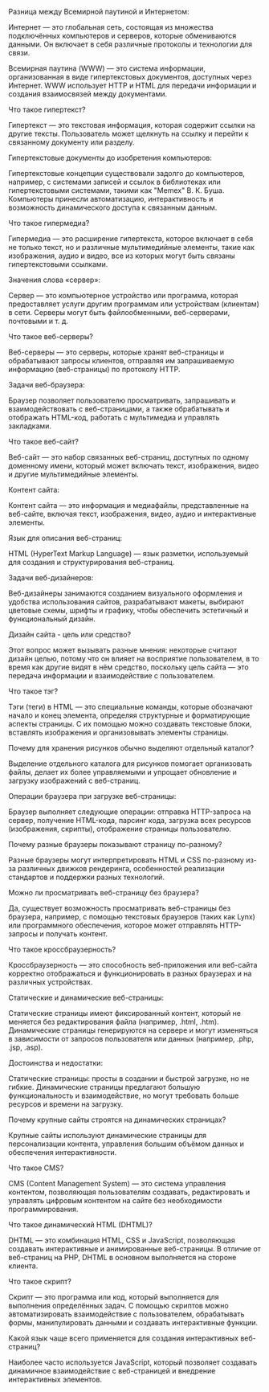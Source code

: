 Разница между Всемирной паутиной и Интернетом:

Интернет — это глобальная сеть, состоящая из множества подключённых компьютеров и серверов, которые обмениваются данными. Он включает в себя различные протоколы и технологии для связи.

Всемирная паутина (WWW) — это система информации, организованная в виде гипертекстовых документов, доступных через Интернет. WWW использует HTTP и HTML для передачи информации и создания взаимосвязей между документами.

Что такое гипертекст?

Гипертекст — это текстовая информация, которая содержит ссылки на другие тексты. Пользователь может щелкнуть на ссылку и перейти к связанному документу или разделу.

Гипертекстовые документы до изобретения компьютеров:

Гипертекстовые концепции существовали задолго до компьютеров, например, с системами записей и ссылок в библиотеках или гипертекстовыми системами, такими как "Memex" В. К. Буша. Компьютеры принесли автоматизацию, интерактивность и возможность динамического доступа к связанным данным.

Что такое гипермедиа?

Гипермедиа — это расширение гипертекста, которое включает в себя не только текст, но и различные мультимедийные элементы, такие как изображения, аудио и видео, все из которых могут быть связаны гипертекстовыми ссылками.

Значения слова «сервер»:

Сервер — это компьютерное устройство или программа, которая предоставляет услуги другим программам или устройствам (клиентам) в сети. Серверы могут быть файлообменными, веб-серверами, почтовыми и т. д.

Что такое веб-серверы?

Веб-серверы — это серверы, которые хранят веб-страницы и обрабатывают запросы клиентов, отправляя им запрашиваемую информацию (веб-страницы) по протоколу HTTP.

Задачи веб-браузера:

Браузер позволяет пользователю просматривать, запрашивать и взаимодействовать с веб-страницами, а также обрабатывать и отображать HTML-код, работать с мультимедиа и управлять закладками.

Что такое веб-сайт?

Веб-сайт — это набор связанных веб-страниц, доступных по одному доменному имени, который может включать текст, изображения, видео и другие мультимедийные элементы.

Контент сайта:

Контент сайта — это информация и медиафайлы, представленные на веб-сайте, включая текст, изображения, видео, аудио и интерактивные элементы.

Язык для описания веб-страниц:

HTML (HyperText Markup Language) — язык разметки, используемый для создания и структурирования веб-страниц.

Задачи веб-дизайнеров:

Веб-дизайнеры занимаются созданием визуального оформления и удобства использования сайтов, разрабатывают макеты, выбирают цветовые схемы, шрифты и графику, чтобы обеспечить эстетичный и функциональный дизайн.

Дизайн сайта - цель или средство?

Этот вопрос может вызывать разные мнения: некоторые считают дизайн целью, потому что он влияет на восприятие пользователем, в то время как другие видят в нём средство, поскольку цель сайта — это передача информации и взаимодействие с пользователем.

Что такое тэг?

Тэги (теги) в HTML — это специальные команды, которые обозначают начало и конец элемента, определяя структурные и форматирующие аспекты страницы. С их помощью можно создавать текстовые блоки, вставлять изображения и организовывать элементы страницы.

Почему для хранения рисунков обычно выделяют отдельный каталог?

Выделение отдельного каталога для рисунков помогает организовать файлы, делает их более управляемыми и упрощает обновление и загрузку изображений с веб-страниц.

Операции браузера при загрузке веб-страницы:

Браузер выполняет следующие операции: отправка HTTP-запроса на сервер, получение HTML-кода, парсинг кода, загрузка всех ресурсов (изображения, скрипты), отображение страницы пользователю.

Почему разные браузеры показывают страницу по-разному?

Разные браузеры могут интерпретировать HTML и CSS по-разному из-за различных движков рендеринга, особенностей реализации стандартов и поддержки разных технологий.

Можно ли просматривать веб-страницу без браузера?

Да, существует возможность просматривать веб-страницы без браузера, например, с помощью текстовых браузеров (таких как Lynx) или программного обеспечения, которое может отправлять HTTP-запросы и получать контент.

Что такое кроссбраузерность?

Кроссбраузерность — это способность веб-приложения или веб-сайта корректно отображаться и функционировать в разных браузерах и на различных устройствах.

Статические и динамические веб-страницы:

Статические страницы имеют фиксированный контент, который не меняется без редактирования файла (например, .html, .htm). Динамические страницы генерируются на сервере и могут изменяться в зависимости от запросов пользователя или данных (например, .php, .jsp, .asp).

Достоинства и недостатки:

Статические страницы: просты в создании и быстрой загрузке, но не гибкие. Динамические страницы предлагают большую функциональность и взаимодействие, но могут требовать больше ресурсов и времени на загрузку.

Почему крупные сайты строятся на динамических страницах?

Крупные сайты используют динамические страницы для персонализации контента, управления большим объёмом данных и обеспечения интерактивности.

Что такое СMS?

CMS (Content Management System) — это система управления контентом, позволяющая пользователям создавать, редактировать и управлять цифровым контентом на сайте без необходимости программирования.

Что такое динамический HTML (DHTML)?

DHTML — это комбинация HTML, CSS и JavaScript, позволяющая создавать интерактивные и анимированные веб-страницы. В отличие от веб-страниц на PHP, DHTML в основном выполняется на стороне клиента.

Что такое скрипт?

Скрипт — это программа или код, который выполняется для выполнения определённых задач. С помощью скриптов можно автоматизировать взаимодействие с пользователем, обрабатывать формы, манипулировать данными и создавать интерактивные функции.

Какой язык чаще всего применяется для создания интерактивных веб-страниц?

Наиболее часто используется JavaScript, который позволяет создавать динамичное взаимодействие с веб-страницей и внедрение интерактивных элементов.
